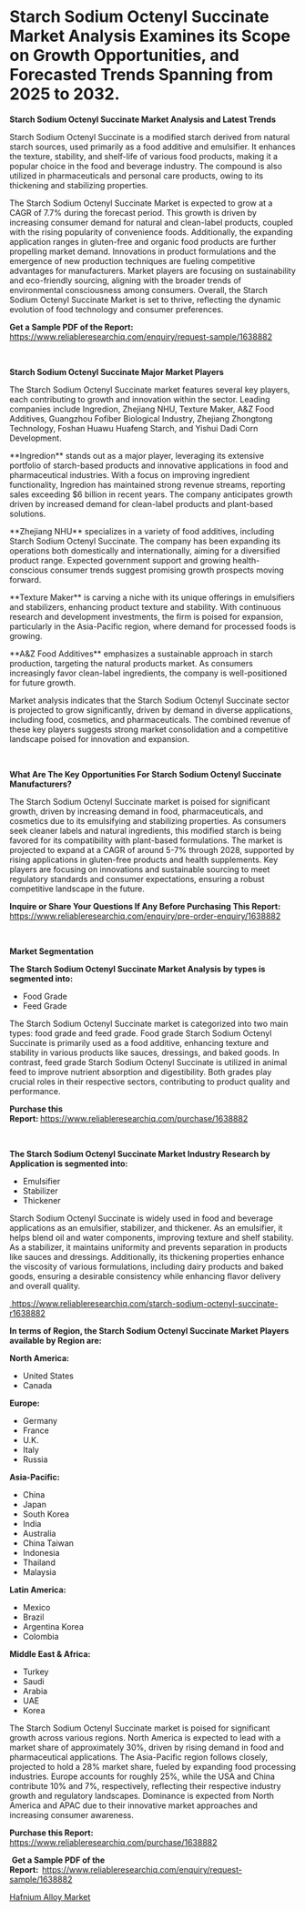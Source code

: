 <p><h1>Starch Sodium Octenyl Succinate Market Analysis Examines its Scope on Growth Opportunities, and Forecasted Trends Spanning from 2025 to 2032.</h1></p><p><strong>Starch Sodium Octenyl Succinate Market Analysis and Latest Trends</strong></p>
<p><p>Starch Sodium Octenyl Succinate is a modified starch derived from natural starch sources, used primarily as a food additive and emulsifier. It enhances the texture, stability, and shelf-life of various food products, making it a popular choice in the food and beverage industry. The compound is also utilized in pharmaceuticals and personal care products, owing to its thickening and stabilizing properties.</p><p>The Starch Sodium Octenyl Succinate Market is expected to grow at a CAGR of 7.7% during the forecast period. This growth is driven by increasing consumer demand for natural and clean-label products, coupled with the rising popularity of convenience foods. Additionally, the expanding application ranges in gluten-free and organic food products are further propelling market demand. Innovations in product formulations and the emergence of new production techniques are fueling competitive advantages for manufacturers. Market players are focusing on sustainability and eco-friendly sourcing, aligning with the broader trends of environmental consciousness among consumers. Overall, the Starch Sodium Octenyl Succinate Market is set to thrive, reflecting the dynamic evolution of food technology and consumer preferences.</p></p>
<p><strong>Get a Sample PDF of the Report:&nbsp;</strong> <a href="https://www.reliableresearchiq.com/enquiry/request-sample/1638882?utm_campaign=3282&utm_medium=2&utm_source=Github&utm_content=ia&utm_term=31032025&utm_id=starch-sodium-octenyl-succinate">https://www.reliableresearchiq.com/enquiry/request-sample/1638882</a></p>
<p>&nbsp;</p>
<p><strong>Starch Sodium Octenyl Succinate Major Market Players</strong></p>
<p><p>The Starch Sodium Octenyl Succinate market features several key players, each contributing to growth and innovation within the sector. Leading companies include Ingredion, Zhejiang NHU, Texture Maker, A&Z Food Additives, Guangzhou Fofiber Biological Industry, Zhejiang Zhongtong Technology, Foshan Huawu Huafeng Starch, and Yishui Dadi Corn Development.</p><p>**Ingredion** stands out as a major player, leveraging its extensive portfolio of starch-based products and innovative applications in food and pharmaceutical industries. With a focus on improving ingredient functionality, Ingredion has maintained strong revenue streams, reporting sales exceeding $6 billion in recent years. The company anticipates growth driven by increased demand for clean-label products and plant-based solutions.</p><p>**Zhejiang NHU** specializes in a variety of food additives, including Starch Sodium Octenyl Succinate. The company has been expanding its operations both domestically and internationally, aiming for a diversified product range. Expected government support and growing health-conscious consumer trends suggest promising growth prospects moving forward.</p><p>**Texture Maker** is carving a niche with its unique offerings in emulsifiers and stabilizers, enhancing product texture and stability. With continuous research and development investments, the firm is poised for expansion, particularly in the Asia-Pacific region, where demand for processed foods is growing.</p><p>**A&Z Food Additives** emphasizes a sustainable approach in starch production, targeting the natural products market. As consumers increasingly favor clean-label ingredients, the company is well-positioned for future growth.</p><p>Market analysis indicates that the Starch Sodium Octenyl Succinate sector is projected to grow significantly, driven by demand in diverse applications, including food, cosmetics, and pharmaceuticals. The combined revenue of these key players suggests strong market consolidation and a competitive landscape poised for innovation and expansion.</p></p>
<p>&nbsp;</p>
<p><strong>What Are The Key Opportunities For Starch Sodium Octenyl Succinate Manufacturers?</strong></p>
<p><p>The Starch Sodium Octenyl Succinate market is poised for significant growth, driven by increasing demand in food, pharmaceuticals, and cosmetics due to its emulsifying and stabilizing properties. As consumers seek cleaner labels and natural ingredients, this modified starch is being favored for its compatibility with plant-based formulations. The market is projected to expand at a CAGR of around 5-7% through 2028, supported by rising applications in gluten-free products and health supplements. Key players are focusing on innovations and sustainable sourcing to meet regulatory standards and consumer expectations, ensuring a robust competitive landscape in the future.</p></p>
<p><strong>Inquire or Share Your Questions If Any Before Purchasing This Report:</strong> <a href="https://www.reliableresearchiq.com/enquiry/pre-order-enquiry/1638882?utm_campaign=3282&utm_medium=2&utm_source=Github&utm_content=ia&utm_term=31032025&utm_id=starch-sodium-octenyl-succinate">https://www.reliableresearchiq.com/enquiry/pre-order-enquiry/1638882</a></p>
<p>&nbsp;</p>
<p><strong>Market Segmentation</strong></p>
<p><strong>The Starch Sodium Octenyl Succinate Market Analysis by types is segmented into:</strong></p>
<p><ul><li>Food Grade</li><li>Feed Grade</li></ul></p>
<p><p>The Starch Sodium Octenyl Succinate market is categorized into two main types: food grade and feed grade. Food grade Starch Sodium Octenyl Succinate is primarily used as a food additive, enhancing texture and stability in various products like sauces, dressings, and baked goods. In contrast, feed grade Starch Sodium Octenyl Succinate is utilized in animal feed to improve nutrient absorption and digestibility. Both grades play crucial roles in their respective sectors, contributing to product quality and performance.</p></p>
<p><strong>Purchase this Report:&nbsp;</strong><a href="https://www.reliableresearchiq.com/purchase/1638882?utm_campaign=3282&utm_medium=2&utm_source=Github&utm_content=ia&utm_term=31032025&utm_id=starch-sodium-octenyl-succinate">https://www.reliableresearchiq.com/purchase/1638882</a></p>
<p>&nbsp;</p>
<p><strong>The Starch Sodium Octenyl Succinate Market Industry Research by Application is segmented into:</strong></p>
<p><ul><li>Emulsifier</li><li>Stabilizer</li><li>Thickener</li></ul></p>
<p><p>Starch Sodium Octenyl Succinate is widely used in food and beverage applications as an emulsifier, stabilizer, and thickener. As an emulsifier, it helps blend oil and water components, improving texture and shelf stability. As a stabilizer, it maintains uniformity and prevents separation in products like sauces and dressings. Additionally, its thickening properties enhance the viscosity of various formulations, including dairy products and baked goods, ensuring a desirable consistency while enhancing flavor delivery and overall quality.</p></p>
<p><a href="https://www.reliableresearchiq.com/starch-sodium-octenyl-succinate-r1638882?utm_campaign=3282&utm_medium=2&utm_source=Github&utm_content=ia&utm_term=31032025&utm_id=starch-sodium-octenyl-succinate">&nbsp;https://www.reliableresearchiq.com/starch-sodium-octenyl-succinate-r1638882</a></p>
<p><strong>In terms of Region, the Starch Sodium Octenyl Succinate Market Players available by Region are:</strong></p>
<p>
    <p> <strong> North America: </strong>
        <ul>
            <li>United States</li>
            <li>Canada</li>
        </ul>
        </p> 
    <p> <strong> Europe: </strong>
        <ul>
            <li>Germany</li>
            <li>France</li>
            <li>U.K.</li>
            <li>Italy</li>
            <li>Russia</li>
        </ul>
        </p> 
    <p> <strong> Asia-Pacific: </strong>
        <ul>
            <li>China</li>
            <li>Japan</li>
            <li>South Korea</li>
            <li>India</li>
            <li>Australia</li>
            <li>China Taiwan</li>
            <li>Indonesia</li>
            <li>Thailand</li>
            <li>Malaysia</li>
        </ul>
        </p> 
    <p> <strong> Latin America: </strong>
        <ul>
            <li>Mexico</li>
            <li>Brazil</li>
            <li>Argentina Korea</li>
            <li>Colombia</li>
        </ul>
        </p> 
    <p> <strong> Middle East & Africa: </strong>
        <ul>
            <li>Turkey</li>
            <li>Saudi</li>
            <li>Arabia</li>
            <li>UAE</li>
            <li>Korea</li>
        </ul>
    </p>
    </p>
<p><p>The Starch Sodium Octenyl Succinate market is poised for significant growth across various regions. North America is expected to lead with a market share of approximately 30%, driven by rising demand in food and pharmaceutical applications. The Asia-Pacific region follows closely, projected to hold a 28% market share, fueled by expanding food processing industries. Europe accounts for roughly 25%, while the USA and China contribute 10% and 7%, respectively, reflecting their respective industry growth and regulatory landscapes. Dominance is expected from North America and APAC due to their innovative market approaches and increasing consumer awareness.</p></p>
<p><strong>Purchase this Report: </strong><a href="https://www.reliableresearchiq.com/purchase/1638882?utm_campaign=3282&utm_medium=2&utm_source=Github&utm_content=ia&utm_term=31032025&utm_id=starch-sodium-octenyl-succinate">https://www.reliableresearchiq.com/purchase/1638882</a></p>
<p>&nbsp;<strong>Get a Sample PDF of the Report:&nbsp;&nbsp;</strong><a href="https://www.reliableresearchiq.com/enquiry/request-sample/1638882?utm_campaign=3282&utm_medium=2&utm_source=Github&utm_content=ia&utm_term=31032025&utm_id=starch-sodium-octenyl-succinate">https://www.reliableresearchiq.com/enquiry/request-sample/1638882</a></p>
<p><strong></strong></p>
<p><p><a href="https://github.com/dibesnayee/Market-Research-Report-List-1/blob/main/hafnium-alloy-market.md?utm_campaign=3282&utm_medium=2&utm_source=Github&utm_content=ia&utm_term=31032025&utm_id=starch-sodium-octenyl-succinate">Hafnium Alloy Market</a></p></p>